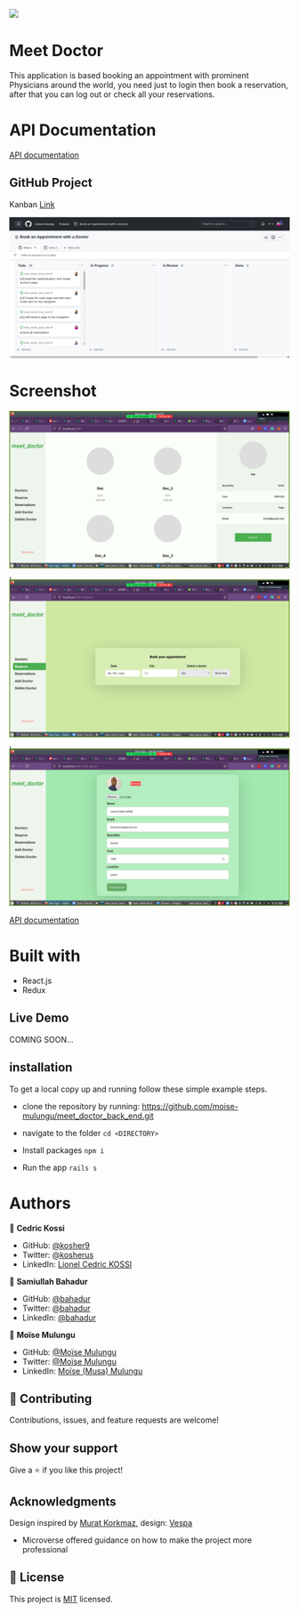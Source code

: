 ![](https://img.shields.io/badge/Microverse-blueviolet)
# Meet Doctor
This application is based booking an appointment with prominent Physicians around the world, you need just to login then book a reservation, after that you can log out or check all your reservations.

# API Documentation
[API documentation](http://127.0.0.1:3000/api-docs/index.html)

## GitHub Project
Kanban [Link](https://github.com/users/moise-mulungu/projects/6/views/1)

<img src = "app/Screenshot from 2022-08-27 12-25-46.png" />

# Screenshot
<img src="app/screenshot_20220827_091442.png" />,
<img src= "app/screenshot_20220827_091458.png" />,
<img src= "app/screenshot_20220827_091626.png" />

[API documentation](http://127.0.0.1:3000/api-docs/index.html)


# Built with
- React.js
- Redux

## Live Demo
COMING SOON...

## installation

To get a local copy up and running follow these simple example steps.

- clone the repository by running: https://github.com/moise-mulungu/meet_doctor_back_end.git

- navigate to the folder
  ``` cd <DIRECTORY> ```
- Install packages
  ``` npm i ```
- Run the app
  ``` rails s ```

# Authors

👤 **Cedric Kossi**

- GitHub: [@kosher9](https://github.com/kosher9)
- Twitter: [@kosherus](https://twitter.com/kosherus)
- LinkedIn: [Lionel Cedric KOSSI](https://linkedin.com/in/lionel-c%C3%A9dric-kossi-323042172)

👤 **Samiullah Bahadur**
- GitHub: [@bahadur](https://github.com/samiullahbahadur)
- Twitter: [@bahadur](https://twitter.com/bushera_mestofa)
- LinkedIn: [@bahadur](https://www.linkedin.com/in/samiullah-bahadur/)

👤 **Moïse Mulungu**
- GitHub: [@Moïse Mulungu](https://github.com/moise-mulungu)
- Twitter: [@Moïse Mulungu](https://twitter.com/moise_mulungu)
- LinkedIn: [Moïse (Musa) Mulungu](https://www.linkedin.com/in/moisemulungu/)

## :handshake: Contributing

Contributions, issues, and feature requests are welcome!

## Show your support

Give a :star:️ if you like this project!

## Acknowledgments
Design inspired by [Murat Korkmaz](https://www.behance.net/muratk), design: [Vespa](https://www.behance.net/gallery/26425031/Vespa-Responsive-Redesign)

- Microverse offered guidance on how to make the project more professional

## 📝 License

This project is [MIT](./LICENSE) licensed.